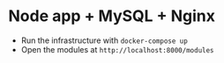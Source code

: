 # Node app + MySQL + Nginx

- Run the infrastructure with `docker-compose up`
- Open the modules at `http://localhost:8000/modules`
